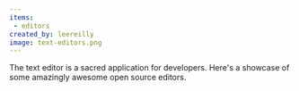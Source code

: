 ```yaml
---
items:
 - editors
created_by: leereilly
image: text-editors.png
---
```

The text editor is a sacred application for developers. Here's a showcase of some amazingly awesome open source editors.
